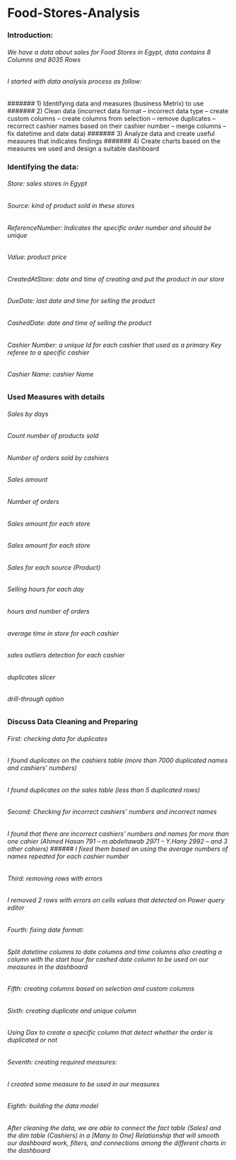 # Food-Stores-Analysis

### Introduction:
###### We have a data about sales for Food Stores in Egypt, data contains 8 Columns and 8035 Rows

###### I started with data analysis process as follow:
####### 1)	Identifying data and measures (business Metrix) to use
####### 2)	Clean data (incorrect data format – incorrect data type – create custom columns – create columns from selection – remove duplicates – recorrect cashier names based on their cashier number – merge columns – fix datetime and date data)
####### 3)	 Analyze data and create useful measures that indicates findings
####### 4)	Create charts based on the measures we used and design a suitable dashboard

### Identifying the data:
###### Store: sales stores in Egypt
###### Source: kind of product sold in these stores
###### ReferenceNumber: Indicates the specific order number and should be unique
###### Value: product price
###### CreatedAtStore: date and time of creating and put the product in our store
###### DueDate: last date and time for selling the product
###### CashedDate: date and time of selling the product
###### Cashier Number: a unique Id for each cashier that used as a primary Key referee to a specific cashier
###### Cashier Name: cashier Name


### Used Measures with details
###### Sales by days
###### Count number of products sold
###### Number of orders sold by cashiers
###### Sales amount
###### Number of orders
###### Sales amount for each store
###### Sales amount for each store
###### Sales for each source (Product)
###### Selling hours for each day
###### hours and number of orders
###### average time in store for each cashier
###### sales outliers detection for each cashier
###### duplicates slicer
###### drill-through option


### Discuss Data Cleaning and Preparing

###### First: checking data for duplicates
###### I found duplicates on the cashiers table (more than 7000 duplicated names and cashiers’ numbers)
###### I found duplicates on the sales table (less than 5 duplicated rows)

###### Second: Checking for incorrect cashiers’ numbers and incorrect names
###### I found that there are incorrect cashiers’ numbers and names for more than one cahier (Ahmed Hasan 791 – m.abdeltawab 2971 – Y.Hany 2992 – and 3 other cahiers) ###### I fixed them based on using the average numbers of names repeated for each cashier number

###### Third: removing rows with errors
###### I removed 2 rows with errors on cells values that detected on Power query editor

###### Fourth: fixing date format:
###### Split datetime columns to date columns and time columns also creating a column with the start hour for cashed date column to be used on our measures in the dashboard

###### Fifth: creating columns based on selection and custom columns
###### Sixth: creating duplicate and unique column
###### Using Dax to create a specific column that detect whether the order is duplicated or not

###### Seventh: creating required measures:
###### I created some measure to be used in our measures

###### Eighth: building the data model
###### After cleaning the data, we are able to connect the fact table (Sales) and the dim table (Cashiers) in a [Many to One] Relationship that will smooth our dashboard work, filters, and connections among the different charts in the dashboard

